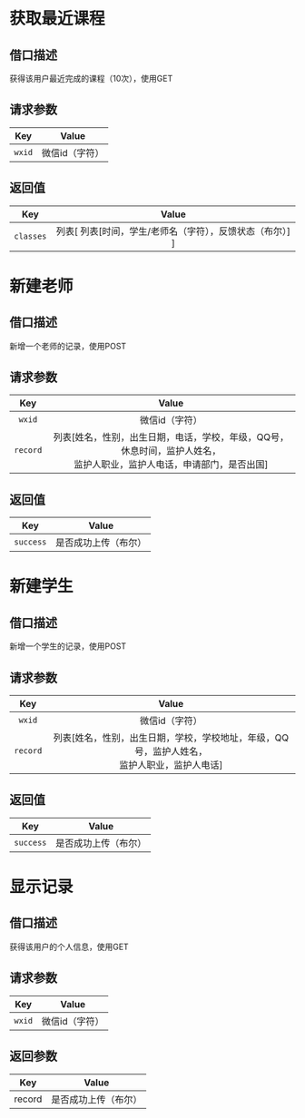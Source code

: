 # 获取最近课程

##  借口描述

获得该用户最近完成的课程（10次），使用GET

## 请求参数

|  Key   |     Value      |
| :----: | :------------: |
| `wxid` | 微信id（字符） |



## 返回值

|    Key    |                           Value                           |
| :-------: | :-------------------------------------------------------: |
| `classes` | 列表[ 列表[时间，学生/老师名（字符），反馈状态（布尔）] ] |

# 新建老师

##  借口描述

新增一个老师的记录，使用POST

## 请求参数

|   Key    |                            Value                             |
| :------: | :----------------------------------------------------------: |
|  `wxid`  |                        微信id（字符）                        |
| `record` | 列表[姓名，性别，出生日期，电话，学校，年级，QQ号，休息时间，监护人姓名，<br>监护人职业，监护人电话，申请部门，是否出国] |

## 返回值

|    Key    |        Value         |
| :-------: | :------------------: |
| `success` | 是否成功上传（布尔） |

# 新建学生

## 借口描述

新增一个学生的记录，使用POST

## 请求参数

|   Key    |                            Value                             |
| :------: | :----------------------------------------------------------: |
|  `wxid`  |                        微信id（字符）                        |
| `record` | 列表[姓名，性别，出生日期，学校，学校地址，年级，QQ号，监护人姓名，<br>监护人职业，监护人电话] |

## 返回值

|    Key    |        Value         |
| :-------: | :------------------: |
| `success` | 是否成功上传（布尔） |

# 显示记录

## 借口描述

获得该用户的个人信息，使用GET

## 请求参数

|  Key   |     Value      |
| :----: | :------------: |
| `wxid` | 微信id（字符） |

## 返回参数

|  Key   |        Value         |
| :----: | :------------------: |
| record | 是否成功上传（布尔） |


